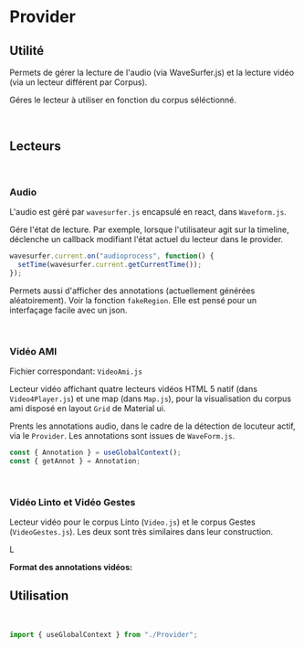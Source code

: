 # Provider

## Utilité

Permets de gérer la lecture de l'audio (via WaveSurfer.js) et la lecture vidéo (via un lecteur différent par Corpus).

Géres le lecteur à utiliser en fonction du corpus séléctionné.

<br>

## Lecteurs

<br>

### **Audio**

L'audio est géré par `wavesurfer.js` encapsulé en react, dans `Waveform.js`.

Gére l'état de lecture. Par exemple, lorsque l'utilisateur agit sur la timeline, déclenche un callback modifiant l'état actuel du lecteur dans le provider.

```javascript
wavesurfer.current.on("audioprocess", function() {
  setTime(wavesurfer.current.getCurrentTime());
});
```

Permets aussi d'afficher des annotations (actuellement générées aléatoirement). Voir la fonction `fakeRegion`. Elle est pensé pour un interfaçage facile avec un json.

<br>

### **Vidéo AMI**

Fichier correspondant: `VideoAmi.js`

Lecteur vidéo affichant quatre lecteurs vidéos HTML 5 natif (dans `Video4Player.js`) et une map (dans `Map.js`), pour la visualisation du corpus ami disposé en layout `Grid` de Material ui.

Prents les annotations audio, dans le cadre de la détection de locuteur actif, via le `Provider`. Les annotations sont issues de `WaveForm.js`.

```javascript
const { Annotation } = useGlobalContext();
const { getAnnot } = Annotation;
```

<br>

### **Vidéo Linto et Vidéo Gestes**

Lecteur vidéo pour le corpus Linto (`Video.js`) et le corpus Gestes (`VideoGestes.js`). Les deux sont très similaires dans leur construction.

L

**Format des annotations vidéos:**

## Utilisation

<br>

```javascript
import { useGlobalContext } from "./Provider";
```
